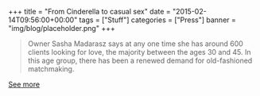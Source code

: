 +++
title = "From Cinderella to casual sex"
date = "2015-02-14T09:56:00+00:00"
tags = ["Stuff"]
categories = ["Press"]
banner = "img/blog/placeholder.png"
+++

> Owner Sasha Madarasz says at any one time she has around 600 clients looking for love, the majority between the ages 30 and 45. In this age group, there has been a renewed demand for old-fashioned matchmaking.

<a href="http://www.stuff.co.nz/life-style/love-sex/66159885/from-cinderella-to-casual-sex">See more</a>